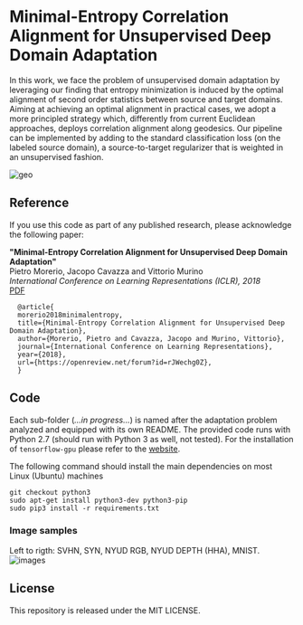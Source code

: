 # Minimal-Entropy Correlation Alignment for Unsupervised Deep Domain Adaptation

In this work, we face the problem of unsupervised domain adaptation by leveraging our finding that entropy minimization is induced by the optimal alignment of second order statistics between source and target domains. Aiming at achieving an optimal alignment in practical cases, we adopt a more principled strategy which, differently from current Euclidean approaches, deploys correlation alignment along geodesics. Our pipeline can be implemented by adding to the standard classification loss (on the labeled source domain), a source-to-target regularizer that is weighted in an unsupervised fashion.

![geo](./geo.jpeg)

## Reference
If you use this code as part of any published research, please acknowledge the following paper:

**"Minimal-Entropy Correlation Alignment for Unsupervised Deep Domain Adaptation"**  
Pietro Morerio, Jacopo Cavazza and Vittorio Murino  
*International Conference on Learning Representations (ICLR), 2018*  
[PDF](https://openreview.net/forum?id=rJWechg0Z)

      @article{
      morerio2018minimalentropy,
      title={Minimal-Entropy Correlation Alignment for Unsupervised Deep Domain Adaptation},
      author={Morerio, Pietro and Cavazza, Jacopo and Murino, Vittorio},
      journal={International Conference on Learning Representations},
      year={2018},
      url={https://openreview.net/forum?id=rJWechg0Z},
      }

## Code
Each sub-folder (*...in progress...*) is named after the adaptation problem analyzed and equipped with its own README. The provided code runs with Python 2.7 (should run with Python 3 as well, not tested). For the installation of ``tensorflow-gpu`` please refer to the [website](http://www.tensorflow.org/install/).

The following command should install the main dependencies on most Linux (Ubuntu) machines

```
git checkout python3
sudo apt-get install python3-dev python3-pip
sudo pip3 install -r requirements.txt
```
      
### Image samples 
Left to rigth: SVHN, SYN, NYUD RGB, NYUD DEPTH (HHA), MNIST.
![images](./samples.png)

## License
This repository is released under the MIT LICENSE.
